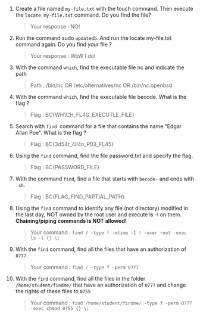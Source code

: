 1. Create a file named ``my-file.txt`` with the touch command. Then execute the ``locate my-file.txt`` command. Do you find the file? 
    > Your response : NO!
1. Run the command sudo ``updatedb``. And run the locate my-file.txt command again. Do you find your file ?
    > Your response : WoW I do!
1. With the command ``which``, find the executable file nc and indicate the path
    > Path : /bin/nc OR /etc/alternatives/nc OR /bin/nc.openbsd
1. With the command ``which``, find the executable file becode. What is the flag ?
    > Flag : BC{WH1CH_FL4G_EXECUTLE_FILE}
1. Search with ``find ``command for a file that contains the name "Edgar Allan Poe". What is the flag ?
    > Flag : BC{3d54r_4ll4n_P03_FL45}
1. Using the ``find`` command, find the file password.txt and specify the flag.
    > Flag : BC{PASSWORD_FILE}
1. With the command ``find``, find a file that starts with ``becode-`` and ends with ``.sh``.
    > Flag : BC{FLAG_FIND_PARTIAL_PATH}
1. Using the ``find`` command to identify any file (not directory) modified in the last day, NOT owned by the root
user and execute ls -l on them. **Chaining/piping commands is NOT allowed!**
    > Your command : `find / -type f -mtime -1 ! -user root -exec ls -l {} \;`
1. With the `find` command, find all the files that have an authorization of ``0777``.
    > Your command : `find / -type f -perm 0777`
1. With the `find` command, find all the files in the folder ``/home/student/findme/`` that have an authorization of ``0777`` and change the rights of these files to ``0755``
    > Your command  : `find /home/student/findme/ -type f -perm 0777 -exec chmod 0755 {} \;`
